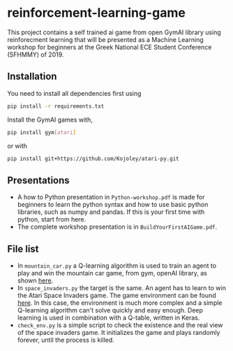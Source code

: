 # reinforcement-learning-game
This project contains a self trained ai game from open GymAI library using reinforecment learning that will be presented as a Machine Learning workshop for beginners at the Greek National ECE Student Conference (SFHMMY) of 2019.

## Installation
You need to install all dependencies first using
```bash
pip install -r requirements.txt
```
Install the GymAI games with,
```bash
pip install gym[atari]
```
or with
```bash
pip install git+https://github.com/Kojoley/atari-py.git
```

## Presentations
* A how to Python presentation in `Python-workshop.pdf` is made for beginners to learn the python syntax and how to use basic python libraries, such as numpy and pandas. If this is your first time with python, start from here.
* The complete workshop presentation is in `BuildYourFirstAIGame.pdf`.

## File list
* In `mountain_car.py` a Q-learning algorithm is used to train an agent to play and win the mountain car game, from gym, openAI library, as shown [here](https://gym.openai.com/envs/MountainCar-v0/).
 * In `space_invaders.py` the target is the same. An agent has to learn to win the Atari Space Invaders game. The game environment can be found [here](https://gym.openai.com/envs/SpaceInvaders-v0/). In this case, the environment is much more complex and a simple Q-learning algorithm can't solve quickly and easy enough. Deep learning is used in combination with a Q-table, written in Keras.
 * `check_env.py` is a simple script to check the existence and the real view of the space invaders game. It initializes the game and plays randomly forever, until the process is killed.
